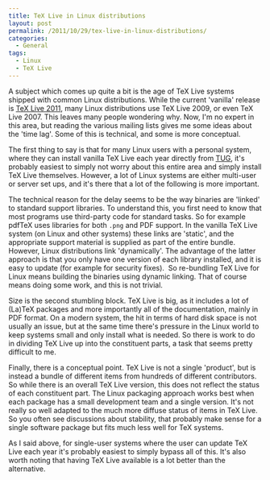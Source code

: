```yaml
---
title: TeX Live in Linux distributions
layout: post
permalink: /2011/10/29/tex-live-in-linux-distributions/
categories:
  - General
tags:
  - Linux
  - TeX Live
---
```

A subject which comes up quite a bit is the age of TeX Live systems shipped with common Linux distributions. While the current 'vanilla' release is [TeX Live 2011](https://tug.org/texlive), many Linux distributions use TeX Live 2009, or even TeX Live 2007. This leaves many people wondering why. Now, I'm no expert in this area, but reading the various mailing lists gives me some ideas about the 'time lag'. Some of this is technical, and some is more conceptual.

The first thing to say is that for many Linux users with a personal system, where they can install vanilla TeX Live each year directly from [TUG](https://tug.org/), it's probably easiest to simply not worry about this entire area and simply install TeX Live themselves. However, a lot of Linux systems are either multi-user or server set ups, and it's there that a lot of the following is more important.

The technical reason for the delay seems to be the way binaries are 'linked' to standard support libraries. To understand this, you first need to know that most programs use third-party code for standard tasks. So for example pdfTeX uses libraries for both `.png` and PDF support. In the vanilla TeX Live system (on Linux and other systems) these links are 'static', and the appropriate support material is supplied as part of the entire bundle. However, Linux distributions link 'dynamically'. The advantage of the latter approach is that you only have one version of each library installed, and it is easy to update (for example for security fixes).  So re-bundling TeX Live for Linux means building the binaries using dynamic linking. That of course means doing some work, and this is not trivial.

Size is the second stumbling block. TeX Live is big, as it includes a lot of (La)TeX packages and more importantly all of the documentation, mainly in PDF format. On a modern system, the hit in terms of hard disk space is not usually an issue, but at the same time there's pressure in the Linux world to keep systems small and only install what is needed. So there is work to do in dividing TeX Live up into the constituent parts, a task that seems pretty difficult to me.

Finally, there is a conceptual point. TeX Live is not a single 'product', but is instead a bundle of different items from hundreds of different contributors. So while there is an overall TeX Live version, this does not reflect the status of each constituent part. The Linux packaging approach works best when each package has a small development team and a single version. It's not really so well adapted to the much more diffuse status of items in TeX Live. So you often see discussions about stability, that probably make sense for a single software package but fits much less well for TeX systems.

As I said above, for single-user systems where the user can update TeX Live each year it's probably easiest to simply bypass all of this. It's also worth noting that having TeX Live available is a lot better than the alternative.
